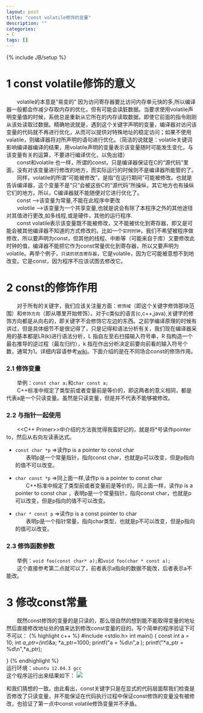 ```yaml
---
layout: post
title: "const volatile修饰的变量"
description: ""
categories: 
- C
tags: []
---
```

{% include JB/setup %}
# 1 const volatile修饰的意义 
　　volatile的本意是“易变的” 因为访问寄存器要比访问内存单元快的多,所以编译器一般都会作减少存取内存的优化，但有可能会读脏数据。当要求使用volatile声明变量值的时候，系统总是重新从它所在的内存读取数据，即使它前面的指令刚刚从该处读取过数据。精确地说就是，遇到这个关键字声明的变量，编译器对访问该变量的代码就不再进行优化，从而可以提供对特殊地址的稳定访问；如果不使用valatile，则编译器将对所声明的语句进行优化。（简洁的说就是：volatile关键词影响编译器编译的结果，用volatile声明的变量表示该变量随时可能发生变化，与该变量有关的运算，不要进行编译优化，以免出错）  
　　const和volatile 也一样，所谓的const，只是编译器保证在C的“源代码”里面，没有对该变量进行修改的地方，而实际运行的时候则不是编译器所能管的了。  
　　同样，volatile的所谓“可能被修改”，是指“在运行期间”可能被修改。也就是告诉编译器，这个变量不是“只”会被这些C的“源代码”所操纵，其它地方也有操纵它们的地方。所以，C编译器就不能随便对它进行优化了。  
　　const    -->该变量为常量,不能在此程序中更改  
　　volotile -->该变量为一个共享变量,也就是说会有除了本程序之外的其他途径对其值进行更改,如多线程,或是硬件，其他的运行程序.    
　　const volatile表示该变量既不能被修改，又不能被优化到寄存器，即又是可能会被其他编译器不知道的方式修改的。比如一个`实时时钟`，我们不希望被程序做修改，所以要声明为const，但其他的线程、中断等（可能来自于库）又要修改此时钟的值，编译器不能把它作为const常量优化到寄存器，所以又要声明为volatile。再举个例子，`只读的状态寄存器`，它是volatile，因为它可能被意想不到地改变。它是const，因为程序不应该试图去修改它。


# 2 const的修饰作用
　　对于所有的关键字，我们应该关注量方面：`修饰域`（即这个关键字修饰那块范围）和`修饰方向`（即从哪里开始修饰）。对于c类似的语言(c,c++,java),关键字的修饰方向都是从向右的，即关键字不会修饰它左边的东西。之前学编译原理的时候有讲过，但是具体细节不是很记得了，只是记得和语法分析有关，我们现在编译器采用的基本都是LR(k)进行语法分析，L 指自左至右扫描输入符号串，R 指构造一个最右推导的逆过程（最左归约），k 指在作出分析决定前要向前看的输入符号个数，通常为1。详细内容请参考[wiki](http://en.wikipedia.org/wiki/LR_parser)。下面介绍的是在不同场合const的修饰作用。

### 2.1 修饰变量 ###
　　举例：`const char a;`和`char const a;`  
　　C++标准中规定了类型前或者变量前是等价的，即这两者的意义相同，都是代表a是一个只读变量。虽然是只读变量，但是并不代表不能够被修改。

### 2.2 与指针一起使用 ###
　　<<C++ Primer>>中介绍的方法我觉得我蛮好记的，就是将*号读作pointer to，然后从右向左读表达式。


- `const char *p` =>读作p is a pointer to const char    
　　表明p是一个常量指针，指向const char，也就是p可以改变，但是p指向的值不可以改变。

- `char const *p` =>同上面一样,读作p is a pointer to const char     
　　C++标准中规定了类型前或者变量前是等价的，同上面一样，读作p is a pointer to const char ，表明p是一个常量指针，指向const char，也就是p可以改变，但是p指向的值不可以改变。  

- `char * const p` =>读作p is a const pointer to char  
　　表明p是一个指针常量，指向char类型，也就是p不可以改变，但是p指向的值可以改变。

### 2.3 修饰函数参数 ###
　　举例：`void foo(const char* a);`和`void foo(char * const a);`  
　　这个直接参考第二点就可以了，前者表示a指向的数据不能改，后者表示a不能改。	
　　

# 3 修改const常量
　　既然const修饰的变量的是只读的，那么很自然的想到能不能取得变量的地址然后直接修改地址处的值来达到修改const变量的目的。写个简单的程序验证下可不可以：
{% highlight c++ %}
 #include <stdio.h>
 int main()
 {
	const int a = 10;
    int *a_ptr=(int*)&a;
    *a_ptr=1000;
	printf("a = %d\n",a ); 
    printf("*a_ptr = %d\n",*a_ptr);

}
{% endhighlight %}  
运行环境：`ubuntu 12.04.3 gcc `  
这个程序运行出来结果如下：
![](http://d.pcs.baidu.com/thumbnail/f4b0a3c6dfb1328abd9f0252c699eb0b?fid=859179042-250528-88872591&time=1392863793&rt=pr&sign=FDTAER-DCb740ccc5511e5e8fedcff06b081203-fNJdHdLF4oP4OBMZrBU2gpT2VXs%3D&expires=8h&prisign=RK9dhfZlTqV5TuwkO5ihMQzlM241kT2YfffnCZFTaEPwOxHv/XxtwRXLxDSXMBba1Ms9seOiqT9/QffwI8K2Baw0mmLABRQNl51b/oS8+InqoadADmwcyvUvQUkAvl8j879BObtgHePZ09BZiFo3CF7dwGcK/xIzausW8RTta6nycgI5A4W/Ju5XK/lbx40b7xvlT+8yG2JtdgCRiVnR1D9eX47fiExbpbz9eZn02Sc=&r=147735928&size=c850_u580&quality=100)

和我们猜想的一致。由此看出，const关键字只是在显式的代码层面帮我们检查是否修改了只读变量，并不能保证在代码执行过程中保证const修饰的变量没有被修改，也验证了第一点中const volatile修饰变量并不矛盾。